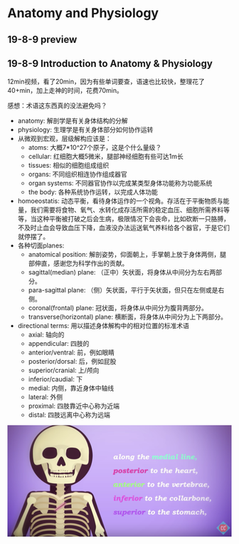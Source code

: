 # Anatomy and Physiology

## 19-8-9 preview

## 19-8-9 Introduction to Anatomy & Physiology

12min视频，看了20min，因为有些单词要查，语速也比较快，整理花了40+min，加上走神的时间，花费70min。

感想：术语这东西真的没法避免吗？

- anatomy: 解剖学是有关身体结构的分解
- physiology: 生理学是有关身体部分如何协作运转
- 从微观到宏观，层级解构应该是：
    - atoms: 大概7*10^27个原子，这是个什么量级？
    - cellular: 红细胞大概5微米，腿部神经细胞有些可达1m长
    - tissues: 相似的细胞组成组织
    - organs: 不同组织相连协作组成器官
    - organ systems: 不同器官协作以完成某类型身体功能称为功能系统
    - the body: 各种系统协作运转，以完成人体功能
- homoeostatis: 动态平衡，看待身体运作的一个视角。存活在于平衡物质与能量，我们需要将食物、氧气、水转化成存活所需的稳定血压、细胞所需养料等等，当这种平衡被打破之后会生病，极限情况下会丧命，比如砍断一只胳膊，不及时止血会导致血压下降，血液没办法运送氧气养料给各个器官，于是它们就停摆了。
- 各种切面planes:
    - anatomical position: 解剖姿势，仰面朝上，手掌朝上放于身体两侧，腿部伸直，感谢您为科学作出的贡献。
    - sagittal(median) plane: （正中）矢状面，将身体从中间分为左右两部分。
    - para-sagittal plane: （侧）矢状面，平行于矢状面，但只在左侧或是右侧。
    - coronal(frontal) plane: 冠状面，将身体从中间分为腹背两部分。
    - transverse(horizontal) plane: 横断面，将身体从中间分为上下两部分。
- directional terms: 用以描述身体解构中的相对位置的标准术语
    - axial: 轴向的
    - appendicular: 四肢的
    - anterior/ventral: 前，例如眼睛
    - posterior/dorsal: 后，例如屁股
    - superior/cranial: 上/颅向
    - inferior/caudial: 下
    - medial: 内侧，靠近身体中轴线
    - lateral: 外侧
    - proximal: 四肢靠近中心称为近端
    - distal: 四肢远离中心称为远端

![example](19-8-9_ap_01.png)

